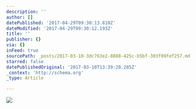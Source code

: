 ```yaml
---
description: ''
author: []
datePublished: '2017-04-29T09:30:13.810Z'
dateModified: '2017-04-29T09:30:12.193Z'
title: ''
publisher: {}
via: {}
inFeed: true
sourcePath: _posts/2017-03-10-3dc763e2-8888-425c-b5bf-303f09fef257.md
starred: false
datePublishedOriginal: '2017-03-10T13:39:20.285Z'
_context: 'http://schema.org'
_type: Article

---
```

![](https://the-grid-user-content.s3-us-west-2.amazonaws.com/b52fd081-6423-4152-8cfc-724c7657c43d.jpg)